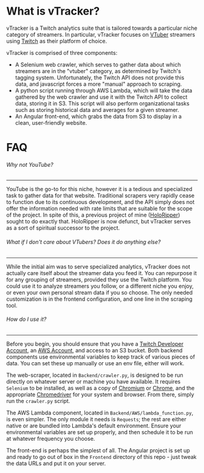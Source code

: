 # What is vTracker?
vTracker is a Twitch analytics suite that is tailored towards a particular niche category of streamers. In particular, vTracker focuses on [VTuber](https://en.wikipedia.org/wiki/VTuber "VTuber") streamers using [Twitch](https://twitch.tv "Twitch") as their platform of choice.

vTracker is comprised of three components:
- A Selenium web crawler, which serves to gather data about which streamers are in the "vtuber" category, as determined by Twitch's tagging system. 
Unfortunately, the Twitch API does not provide this data, and javascript forces a more "manual" approach to scraping.
- A python script running through AWS Lambda, which will take the data gathered by the web crawler and use it with the Twitch API to collect data, storing it in S3.
This script will also perform organizational tasks such as storing historical data and averages for a given streamer.
- An Angular front-end, which grabs the data from S3 to display in a clean, user-friendly website.

# FAQ

###### Why not YouTube?

------------


YouTube is the go-to for this niche, however it is a tedious and specialized task to gather data for that website. Traditional scrapers very rapidly cease to function due to its continuous  development, and the API simply does not offer the information needed with rate limits that are suitable for the scope of the project. In spite of this, a previous  project of mine ([HoloRipper](https://github.com/CATBIRDS/HoloRipper "HoloRipper")) sought to do exactly that. HoloRipper is now defunct, but vTracker serves as a sort of spiritual successor to the project.

###### What if I don't care about VTubers? Does it do anything else?

------------


While the initial aim was to serve specialized analytics, vTracker does not actually care itself about the streamer data you feed it. You can repurpose it for any grouping of streamers, provided they use the Twitch platform. You could use it to analyze streamers you follow, or a different niche you enjoy, or even your own personal stream data if you so choose. The only needed customization is in the frontend configuration, and one line in the scraping tool.

###### How do I use it?

------------

Before you begin, you should ensure that you have a [Twitch Developer Account](https://dev.twitch.tv "Twitch Developer Account"), an [AWS Account](aws.amazon.com/ "AWS Account"),  and access to an S3 bucket.
Both backend components use environmental variables to keep track of various pieces of data. You can set these up manually or use an env file, either will work.

The web-scraper, located in `Backend/crawler.py`, is designed to be run directly on whatever server or machine you have available. It requires `Selenium` to  be installed, as well as a copy of [Chromium](https://github.com/Eloston/ungoogled-chromium "Chromium") or [Chrome](https://www.google.com/chrome/ "Chrome"), and the appropriate [Chromedriver](https://chromedriver.chromium.org/downloads "Chromedriver") for your system and browser. From there, simply run the `crawler.py` script.

The AWS Lambda component, located in `Backend/AWS/lambda_function.py`, is even simpler. The only module it needs is `Requests`; the rest are either native or are bundled into Lambda's default environment. Ensure your environmental variables are set up properly, and then schedule it to be run at whatever frequency you choose.

The front-end is perhaps the simplest of all. The Angular project is set up and ready to go out of box in the `Frontend` directory of this repo - just tweak the data URLs and put it on your server.